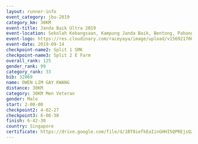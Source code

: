 ```yaml
---
layout: runner-info 
event_category: jbu-2019 
category_km: 30KM 
event-title: Janda Baik Ultra 2019 
event-location: Sekolah Kebangsaan, Kampung Janda Baik, Bentong, Pahang, Malaysia 
event-logo: https://res.cloudinary.com/raceyaya/image/upload/v1569217009/logo/janda-baik_vch1pc.jpg 
event-date: 2019-09-14 
checkpoint-name2: Split 1 SMK 
checkpoint-name3: Split 2 E Farm 
overall_rank: 125
gender_rank: 99
category_rank: 33
bib: 32069
name: OWEN LIM GAY KWANG
distance: 30KM
category: 30KM Men Veteran
gender: Male
start: 2-00-00
checkpoint2: 4-02-27
checkpoint3: 6-06-30
finish: 6-42-30
country: Singapore
certificate: https://drive.google.com/file/d/1BT8iefkEaIinGHHI5QPREjsQZxcsm8qt/view?usp=sharing
---
```

